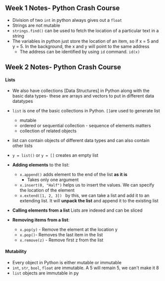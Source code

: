 
## Week 1 Notes- Python Crash Course

* Division of two `int` in python always gives out a `float `
* Strings are not mutable 
* `strings.find()` can be used to fetch the location of a particular text in a string
* The variables in python just store the location of an item,  so if x = 5 and y = 5. In the background, the x and y will point to the same address
	* The address can be identified by using `id` command. `id(x)`

## Week 2 Notes- Python Crash Course

#### Lists
* We also have collections [Data Structures] in Python along with the basic data types- these are arrays and vectors to put in different data datatypes

* `list` is one of the basic collections in Python. `[]`are used to generate list 
	* mutable
	* ordered or sequential collection - sequence of elements matters
	* collection of related objects
* list can contain objects of different data types and can also contain other lists
* `y = list()` or `y = []` creates an empty list 

* **Adding elements** to the list:
	* `x.append()` adds element to the end of the list **as it is**
		* Takes only one argument
	* `x.insert(0, "Half")` helps us to insert the values. We can specify the location of the element 
	* `x.extend([1, 2, 3]) ` by this, we can take a list and add it to an extending list. It will **unpack the list** and append it to the existing list

* **Calling elements from a list** Lists are indexed and can be sliced
* **Removing items from a list**:
	* `x.pop(y)` - Remove the element at the location y
	* `x.pop()`- Removes the last item in the list
	* `x.remove(z)` - Remove first z from the list
	
#### Mutability
* Every object in Python is either mutable or immutable
* `int`,  `str`, `bool`, `float` are immutable. A 5 will remain 5, we can't make it 8 
* `list` objects are immutable in py
<!--stackedit_data:
eyJoaXN0b3J5IjpbNTI2Njg3OTMwLDE5MTU0MTU5NywxMTE3Mz
E5MjcyLC0xMDM5OTU5OTA3LDQwMTQwMzU5Niw5MDE0NTU3Mjks
LTUxMDU4Nzk3MywtMTM4NzM1NDU5NywtOTU4MjI0MjM5LDE5Nz
Q3NjEwMDYsMTg2MzIwMjE5NywtMTA1ODMyMTA1N119
-->